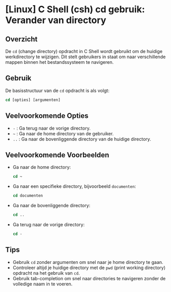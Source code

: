 # [Linux] C Shell (csh) cd gebruik: Verander van directory

## Overzicht
De `cd` (change directory) opdracht in C Shell wordt gebruikt om de huidige werkdirectory te wijzigen. Dit stelt gebruikers in staat om naar verschillende mappen binnen het bestandssysteem te navigeren.

## Gebruik
De basisstructuur van de `cd` opdracht is als volgt:

```csh
cd [opties] [argumenten]
```

## Veelvoorkomende Opties
- `-` : Ga terug naar de vorige directory.
- `~` : Ga naar de home directory van de gebruiker.
- `..` : Ga naar de bovenliggende directory van de huidige directory.

## Veelvoorkomende Voorbeelden
- Ga naar de home directory:
  ```csh
  cd ~
  ```

- Ga naar een specifieke directory, bijvoorbeeld `documenten`:
  ```csh
  cd documenten
  ```

- Ga naar de bovenliggende directory:
  ```csh
  cd ..
  ```

- Ga terug naar de vorige directory:
  ```csh
  cd -
  ```

## Tips
- Gebruik `cd` zonder argumenten om snel naar je home directory te gaan.
- Controleer altijd je huidige directory met de `pwd` (print working directory) opdracht na het gebruik van `cd`.
- Gebruik tab-completion om snel naar directories te navigeren zonder de volledige naam in te voeren.